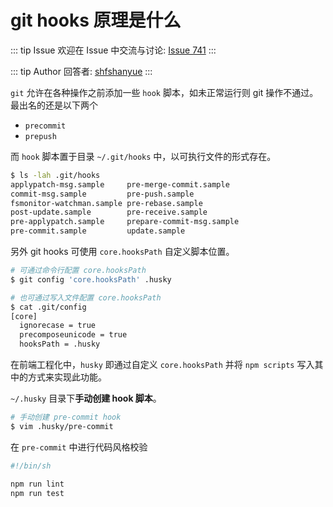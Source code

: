 # git hooks 原理是什么



::: tip Issue 
 欢迎在 Issue 中交流与讨论: [Issue 741](https://github.com/shfshanyue/Daily-Question/issues/741) 
:::

::: tip Author 
回答者: [shfshanyue](https://github.com/shfshanyue) 
:::

`git` 允许在各种操作之前添加一些 `hook` 脚本，如未正常运行则 git 操作不通过。最出名的还是以下两个

+ `precommit`
+ `prepush`

而 `hook` 脚本置于目录 `~/.git/hooks` 中，以可执行文件的形式存在。


``` bash
$ ls -lah .git/hooks
applypatch-msg.sample     pre-merge-commit.sample
commit-msg.sample         pre-push.sample
fsmonitor-watchman.sample pre-rebase.sample
post-update.sample        pre-receive.sample
pre-applypatch.sample     prepare-commit-msg.sample
pre-commit.sample         update.sample
```


另外  git hooks 可使用 `core.hooksPath` 自定义脚本位置。

``` bash
# 可通过命令行配置 core.hooksPath
$ git config 'core.hooksPath' .husky

# 也可通过写入文件配置 core.hooksPath
$ cat .git/config
[core]
  ignorecase = true
  precomposeunicode = true
  hooksPath = .husky
```

在前端工程化中，`husky` 即通过自定义 `core.hooksPath` 并将 `npm scripts` 写入其中的方式来实现此功能。

`~/.husky` 目录下**手动创建 hook 脚本**。

``` bash
# 手动创建 pre-commit hook
$ vim .husky/pre-commit
```

在 `pre-commit` 中进行代码风格校验

``` bash
#!/bin/sh

npm run lint
npm run test
```